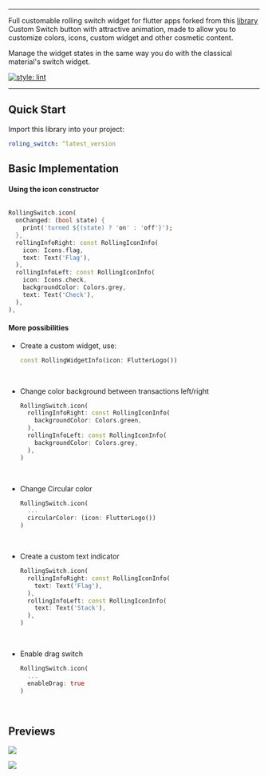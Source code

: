 <p align="center">
<!-- <img src="https://raw.githubusercontent.com/jamescardona11/argo/3c265cd83ffd14c3d11c30dbfa484df96c7a0ed3/img/argo_logo.svg" height="250" alt="Rolling Switch Package" /> -->
</p>

---

Full customable rolling switch widget for flutter apps forked from this [library](https://github.com/cgustav/lite_rolling_switch)
Custom Switch button with attractive animation,
made to allow you to customize colors, icons, custom widget and other cosmetic content. 

Manage the widget states in the same way you do with the classical material's switch widget.

[![style: lint](https://img.shields.io/badge/style-lint-4BC0F5.svg)](https://pub.dev/packages/lint)

---
## Quick Start

Import this library into your project:

```yaml
roling_switch: ^latest_version
```



## Basic Implementation

#### Using the icon constructor
```dart

RollingSwitch.icon(
  onChanged: (bool state) {
    print('turned ${(state) ? 'on' : 'off'}');
  },
  rollingInfoRight: const RollingIconInfo(
    icon: Icons.flag,
    text: Text('Flag'),
  ),
  rollingInfoLeft: const RollingIconInfo(
    icon: Icons.check,
    backgroundColor: Colors.grey,
    text: Text('Check'),
  ),
),
```


#### More possibilities
- Create a custom widget, use: 
    ```dart
    const RollingWidgetInfo(icon: FlutterLogo())
    ```
</br>

- Change color background between transactions left/right
    ```dart
    RollingSwitch.icon(    
      rollingInfoRight: const RollingIconInfo(
        backgroundColor: Colors.green,
      ),
      rollingInfoLeft: const RollingIconInfo(
        backgroundColor: Colors.grey,
      ),
    )
    ```
</br>

- Change Circular color
    ```dart
    RollingSwitch.icon(
      ...
      circularColor: (icon: FlutterLogo())
    )
    ```
</br>

- Create a custom text indicator
    ```dart
    RollingSwitch.icon(    
      rollingInfoRight: const RollingIconInfo(
        text: Text('Flag'),
      ),
      rollingInfoLeft: const RollingIconInfo(
        text: Text('Stack'),
      ),
    )
    ```
</br>

- Enable drag switch
    ```dart
    RollingSwitch.icon(
      ...
      enableDrag: true
    )
    ```
</br>

## Previews

![](https://media.giphy.com/media/hTx1jlMxasyVejHa6U/giphy.gif)

![](https://media.giphy.com/media/TKSIVzM5RUDxnjucTf/giphy.gif)
